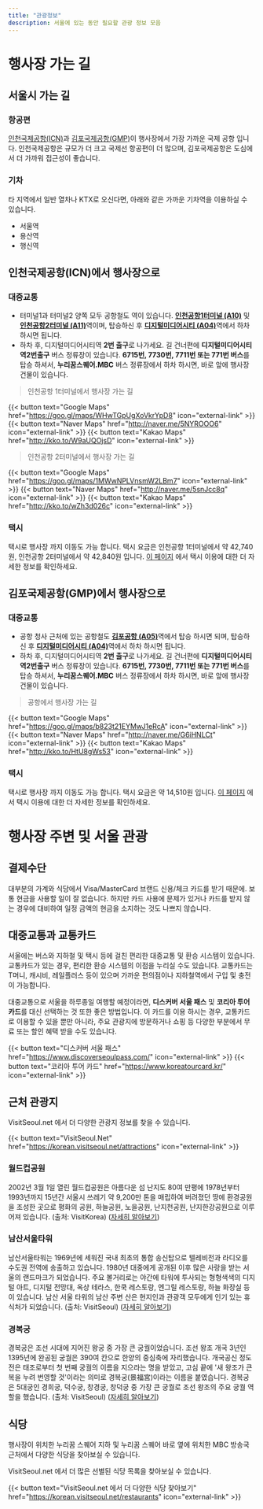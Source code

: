 ```yaml
---
title: "관광정보"
description: 서울에 있는 동안 필요할 관광 정보 모음
---
```


# 행사장 가는 길

## 서울시 가는 길

### 항공편

[인천국제공항(ICN)](https://www.airport.kr/)과 [김포국제공항(GMP)](https://www.airport.co.kr/gimpoeng/index.do)이 행사장에서 가장 가까운 국제 공항 입니다.
인천국제공항은 규모가 더 크고 국제선 항공편이 더 많으며, 김포국제공항은 도심에서 더 가까워 접근성이 좋습니다.

### 기차

타 지역에서 일반 열차나 KTX로 오신다면, 아래와 같은 가까운 기차역을 이용하실 수 있습니다.
- 서울역
- 용산역
- 행신역

## 인천국제공항(ICN)에서 행사장으로

### 대중교통

- 터미널1과 터미널2 양쪽 모두 공항철도 역이 있습니다. [**인천공항1터미널 (A10)**](https://www.arex.or.kr/station/info.do?stnCd=100&menuNo=MN201503300000000014&langCd=ko_KR&device=Normal) 및 [**인천공항2터미널 (A11)**](https://www.arex.or.kr/station/info.do?stnCd=110&menuNo=MN201801130000000001&langCd=ko_KR&device=Normal)역이며, 탑승하신 후 [**디지털미디어시티 (A04)**](https://www.arex.or.kr/station/info.do?stnCd=040&menuNo=MN201503300000000023&langCd=ko_KR&device=Normal)역에서 하차 하시면 됩니다.
- 하차 후, 디지털미디어시티역 **2번 출구**로 나가세요. 길 건너편에 **디지털미디어시티역2번출구** 버스 정류장이 있습니다. **6715번, 7730번, 7711번 또는 771번 버스**를 탑승 하셔서, **누리꿈스퀘어.MBC** 버스 정류장에서 하차 하시면, 바로 앞에 행사장 건물이 있습니다.

> 인천공항 1터미널에서 행사장 가는 길

{{< button text="Google Maps" href="https://goo.gl/maps/WHwTGpUgXoVkrYpD8" icon="external-link" >}}
{{< button text="Naver Maps" href="http://naver.me/5NYROOO6" icon="external-link" >}}
{{< button text="Kakao Maps" href="http://kko.to/W9aUQOjsD" icon="external-link" >}}

> 인천공항 2터미널에서 행사장 가는 길

{{< button text="Google Maps" href="https://goo.gl/maps/1MWwNPLVnsmW2LBm7" icon="external-link" >}}
{{< button text="Naver Maps" href="http://naver.me/5snJcc8q" icon="external-link" >}}
{{< button text="Kakao Maps" href="http://kko.to/wZh3d026c" icon="external-link" >}}

### 택시
택시로 행사장 까지 이동도 가능 합니다. 택시 요금은 인천공항 1터미널에서 약 42,740원, 인천공항 2터미널에서 약 42,840원 입니다. [이 페이지](https://www.airport.kr/ap/ko/tpt/pblcTptTaxi.do) 에서 택시 이용에 대한 더 자세한 정보를 확인하세요.

## 김포국제공항(GMP)에서 행사장으로

### 대중교통

- 공항 청사 근처에 있는 공항철도 [**김포공항 (A05)**](https://www.arex.or.kr/station/info.do?stnCd=050&menuNo=MN201503300000000022&langCd=en_US&device=Normal)역에서 탑승 하시면 되며, 탑승하신 후 [**디지털미디어시티 (A04)**](https://www.arex.or.kr/station/info.do?stnCd=040&menuNo=MN201503300000000023&langCd=ko_KR&device=Normal)역에서 하차 하시면 됩니다.
- 하차 후, 디지털미디어시티역 **2번 출구**로 나가세요. 길 건너편에 **디지털미디어시티역2번출구** 버스 정류장이 있습니다. **6715번, 7730번, 7711번 또는 771번 버스**를 탑승 하셔서, **누리꿈스퀘어.MBC** 버스 정류장에서 하차 하시면, 바로 앞에 행사장 건물이 있습니다.

> 공항에서 행사장 가는 길

{{< button text="Google Maps" href="https://goo.gl/maps/b823t21EYMwJ1eRcA" icon="external-link" >}}
{{< button text="Naver Maps" href="http://naver.me/G6iHNLCt" icon="external-link" >}}
{{< button text="Kakao Maps" href="http://kko.to/HtU8gWs53" icon="external-link" >}}

### 택시
택시로 행사장 까지 이동도 가능 합니다. 택시 요금은 약 14,510원 입니다. [이 페이지](https://www.airport.co.kr/gimpo/cms/frCon/index.do?MENU_ID=1290&CONTENTS_NO=5) 에서 택시 이용에 대한 더 자세한 정보를 확인하세요.

# 행사장 주변 및 서울 관광

## 결제수단
대부분의 가계와 식당에서 Visa/MasterCard 브랜드 신용/체크 카드를 받기 때문에. 보통 현금을 사용할 일이 잘 없습니다. 하지만 카드 사용에 문제가 있거나 카드를 받지 않는 경우에 대비하여 일정 금액의 현금을 소지하는 것도 나쁘지 않습니다.

## 대중교통과 교통카드
서울에는 버스와 지하철 및 택시 등에 걸친 편리한 대중교통 및 환승 시스템이 있습니다. 교통카드가 있는 경우, 편리한 환승 시스템의 이점을 누리실 수도 있습니다. 교통카드는 T머니, 캐시비, 레일플러스 등이 있으며 가까운 편의점이나 지하철역에서 구입 및 충전이 가능합니다.

대중교통으로 서울을 하루종일 여행할 예정이라면, **디스커버 서울 패스** 및 **코리아 투어 카드**를 대신 선택하는 것 또한 좋은 방법입니다. 이 카드를 이용 하시는 경우, 교통카드로 이용할 수 있을 뿐만 아니라, 주요 관광지에 방문하거나 쇼핑 등 다양한 부분에서 무료 또는 할인 혜택 받을 수도 있습니다.

{{< button text="디스커버 서울 패스" href="https://www.discoverseoulpass.com/" icon="external-link" >}}
{{< button text="코리아 투어 카드" href="https://www.koreatourcard.kr/" icon="external-link" >}}

## 근처 관광지

VisitSeoul.net 에서 더 다양한 관광지 정보를 찾을 수 있습니다.

{{< button text="VisitSeoul.Net" href="https://korean.visitseoul.net/attractions" icon="external-link" >}}

### 월드컵공원
2002년 3월 1일 열린 월드컵공원은 아름다운 섬 난지도 80여 만평에 1978년부터 1993년까지 15년간 서울시 쓰레기 약 9,200만 톤을 매립하여 버려졌던 땅에 환경공원을 조성한 곳으로 평화의 공원, 하늘공원, 노을공원, 난지천공원, 난지한강공원으로 이루어져 있습니다. (출처: VisitKorea) ([자세히 알아보기](https://korean.visitkorea.or.kr/detail/ms_detail.do?cotid=6a59bb86-f4d1-4e63-97e7-671479ca32a5&big_category=A02&mid_category=A0202&big_area=1))

### 남산서울타워
남산서울타워는 1969년에 세워진 국내 최초의 통합 송신탑으로 텔레비전과 라디오를 수도권 전역에 송출하고 있습니다. 1980년 대중에게 공개된 이후 많은 사랑을 받는 서울의 랜드마크가 되었습니다. 주요 볼거리로는 야간에 타워에 투사되는 형형색색의 디지털 아트, 디지털 전망대, 옥상 테라스, 한쿡 레스토랑, 엔그릴 레스토랑, 하늘 화장실 등이 있습니다. 남산 서울 타워의 남산 주변 산은 현지인과 관광객 모두에게 인기 있는 휴식처가 되었습니다. (출처: VisitSeoul) ([자세히 알아보기](https://korean.visitseoul.net/attractions/%EB%82%A8%EC%82%B0%EC%84%9C%EC%9A%B8%ED%83%80%EC%9B%8C_/36))

### 경복궁
경복궁은 조선 시대에 지어진 왕궁 중 가장 큰 궁궐이었습니다. 조선 왕조 개국 3년인 1395년에 완공된 궁궐은 390여 칸으로 한양의 중심축에 자리했습니다. 개국공신 정도전은 태조로부터 첫 번째 궁궐의 이름을 지으라는 명을 받았고, 고심 끝에 '새 왕조가 큰 복을 누려 번영할 것'이라는 의미로 경복궁(景福宮)이라는 이름을 붙였습니다. 경복궁은 5대궁인 경희궁, 덕수궁, 창경궁, 창덕궁 중 가장 큰 궁궐로 조선 왕조의 주요 궁궐 역할을 했습니다. (출처: VisitSeoul) ([자세히 알아보기](https://korean.visitseoul.net/attractions/%EA%B2%BD%EB%B3%B5%EA%B6%81_/72))

## 식당

행사장이 위치한 누리꿈 스퀘어 지하 및 누리꿈 스퀘어 바로 옆에 위치한 MBC 방송국 근처에서 다양한 식당을 찾아보실 수 있습니다.

VisitSeoul.net 에서 더 많은 선별된 식당 목록을 찾아보실 수 있습니다.

{{< button text="VisitSeoul.net 에서 더 다양한 식당 찾아보기" href="https://korean.visitseoul.net/restaurants" icon="external-link" >}}
